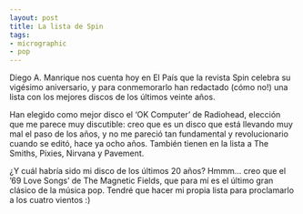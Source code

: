 ```yaml
---
layout: post
title: La lista de Spin
tags:
- micrographic
- pop
---
```

Diego A. Manrique nos cuenta hoy en El País que la revista Spin celebra su vigésimo aniversario, y para conmemorarlo han redactado (cómo no!) una lista con los mejores discos de los últimos veinte años.

Han elegido como mejor disco el ‘OK Computer’ de Radiohead, elección que me parece muy discutible: creo que es un disco que está llevando muy mal el paso de los años, y no me pareció tan fundamental y revolucionario cuando se editó, hace ya ocho años. También tienen en la lista a The Smiths, Pixies, Nirvana y Pavement.

¿Y cuál habría sido mi disco de los últimos 20 años? Hmmm… creo que el ’69 Love Songs’ de The Magnetic Fields, que para mí es el último gran clásico de la música pop. Tendré que hacer mi propia lista para proclamarlo a los cuatro vientos :)
